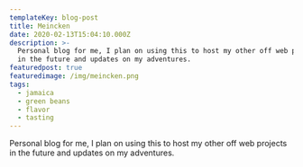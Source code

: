 ```yaml
---
templateKey: blog-post
title: Meincken
date: 2020-02-13T15:04:10.000Z
description: >-
  Personal blog for me, I plan on using this to host my other off web projects
  in the future and updates on my adventures.
featuredpost: true
featuredimage: /img/meincken.png
tags:
  - jamaica
  - green beans
  - flavor
  - tasting
---
```

Personal blog for me, I plan on using this to host my other off web projects in the future and updates on my adventures.
